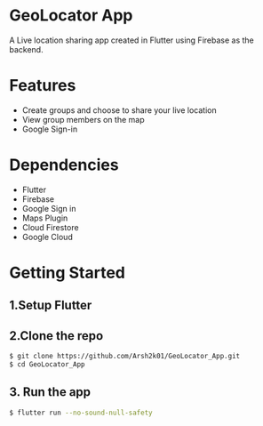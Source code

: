 # GeoLocator App
A Live location sharing app created in Flutter using Firebase as the backend.


# Features

- Create groups and choose to share your live location
- View group members on the map 
- Google Sign-in

# Dependencies

* Flutter
* Firebase 
* Google Sign in
* Maps Plugin
* Cloud Firestore
* Google Cloud

# Getting Started

## 1.Setup Flutter

## 2.Clone the repo

```sh
$ git clone https://github.com/Arsh2k01/GeoLocator_App.git
$ cd GeoLocator_App
```

## 3. Run the app

```sh
$ flutter run --no-sound-null-safety
```
